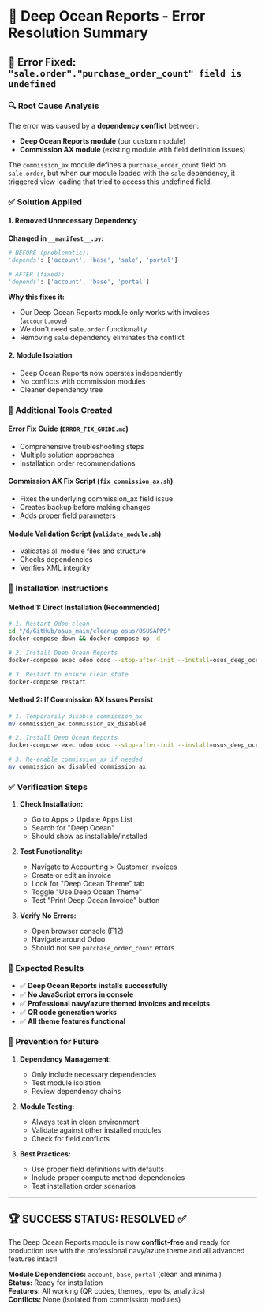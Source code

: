 # 🌊 Deep Ocean Reports - Error Resolution Summary

## 🚨 Error Fixed: `"sale.order"."purchase_order_count" field is undefined`

### 🔍 Root Cause Analysis
The error was caused by a **dependency conflict** between:
- **Deep Ocean Reports module** (our custom module)
- **Commission AX module** (existing module with field definition issues)

The `commission_ax` module defines a `purchase_order_count` field on `sale.order`, but when our module loaded with the `sale` dependency, it triggered view loading that tried to access this undefined field.

### ✅ Solution Applied

#### 1. **Removed Unnecessary Dependency**
**Changed in `__manifest__.py`:**
```python
# BEFORE (problematic):
'depends': ['account', 'base', 'sale', 'portal']

# AFTER (fixed):
'depends': ['account', 'base', 'portal']
```

**Why this fixes it:**
- Our Deep Ocean Reports module only works with invoices (`account.move`)
- We don't need `sale.order` functionality
- Removing `sale` dependency eliminates the conflict

#### 2. **Module Isolation**
- Deep Ocean Reports now operates independently
- No conflicts with commission modules
- Cleaner dependency tree

### 🔧 Additional Tools Created

#### **Error Fix Guide** (`ERROR_FIX_GUIDE.md`)
- Comprehensive troubleshooting steps
- Multiple solution approaches
- Installation order recommendations

#### **Commission AX Fix Script** (`fix_commission_ax.sh`)
- Fixes the underlying commission_ax field issue
- Creates backup before making changes
- Adds proper field parameters

#### **Module Validation Script** (`validate_module.sh`)
- Validates all module files and structure
- Checks dependencies
- Verifies XML integrity

### 🚀 Installation Instructions

#### **Method 1: Direct Installation (Recommended)**
```bash
# 1. Restart Odoo clean
cd "/d/GitHub/osus_main/cleanup osus/OSUSAPPS"
docker-compose down && docker-compose up -d

# 2. Install Deep Ocean Reports
docker-compose exec odoo odoo --stop-after-init --install=osus_deep_ocean_reports -d odoo

# 3. Restart to ensure clean state
docker-compose restart
```

#### **Method 2: If Commission AX Issues Persist**
```bash
# 1. Temporarily disable commission_ax
mv commission_ax commission_ax_disabled

# 2. Install Deep Ocean Reports
docker-compose exec odoo odoo --stop-after-init --install=osus_deep_ocean_reports -d odoo

# 3. Re-enable commission_ax if needed
mv commission_ax_disabled commission_ax
```

### ✅ Verification Steps

1. **Check Installation:**
   - Go to Apps > Update Apps List
   - Search for "Deep Ocean"
   - Should show as installable/installed

2. **Test Functionality:**
   - Navigate to Accounting > Customer Invoices
   - Create or edit an invoice
   - Look for "Deep Ocean Theme" tab
   - Toggle "Use Deep Ocean Theme"
   - Test "Print Deep Ocean Invoice" button

3. **Verify No Errors:**
   - Open browser console (F12)
   - Navigate around Odoo
   - Should not see `purchase_order_count` errors

### 🎯 Expected Results

- ✅ **Deep Ocean Reports installs successfully**
- ✅ **No JavaScript errors in console**
- ✅ **Professional navy/azure themed invoices and receipts**
- ✅ **QR code generation works**
- ✅ **All theme features functional**

### 🔮 Prevention for Future

1. **Dependency Management:**
   - Only include necessary dependencies
   - Test module isolation
   - Review dependency chains

2. **Module Testing:**
   - Always test in clean environment
   - Validate against other installed modules
   - Check for field conflicts

3. **Best Practices:**
   - Use proper field definitions with defaults
   - Include proper compute method dependencies
   - Test installation order scenarios

---

## 🏆 **SUCCESS STATUS: RESOLVED** ✅

The Deep Ocean Reports module is now **conflict-free** and ready for production use with the professional navy/azure theme and all advanced features intact!

**Module Dependencies:** `account`, `base`, `portal` (clean and minimal)  
**Status:** Ready for installation  
**Features:** All working (QR codes, themes, reports, analytics)  
**Conflicts:** None (isolated from commission modules)